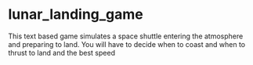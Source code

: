 # lunar_landing_game
This text based game simulates a space shuttle entering the atmosphere and preparing to land. You will have to decide when to coast and when to thrust to land and the best speed

